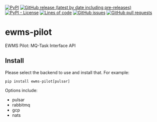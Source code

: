 <!--- Top of README Badges (automated) --->
[![PyPI](https://img.shields.io/pypi/v/ewms-pilot)](https://pypi.org/project/ewms-pilot/) [![GitHub release (latest by date including pre-releases)](https://img.shields.io/github/v/release/Observation-Management-Service/ewms-pilot?include_prereleases)](https://github.com/Observation-Management-Service/ewms-pilot/) [![PyPI - License](https://img.shields.io/pypi/l/ewms-pilot)](https://github.com/Observation-Management-Service/ewms-pilot/blob/main/LICENSE) [![Lines of code](https://img.shields.io/tokei/lines/github/Observation-Management-Service/ewms-pilot)](https://github.com/Observation-Management-Service/ewms-pilot/) [![GitHub issues](https://img.shields.io/github/issues/Observation-Management-Service/ewms-pilot)](https://github.com/Observation-Management-Service/ewms-pilot/issues?q=is%3Aissue+sort%3Aupdated-desc+is%3Aopen) [![GitHub pull requests](https://img.shields.io/github/issues-pr/Observation-Management-Service/ewms-pilot)](https://github.com/Observation-Management-Service/ewms-pilot/pulls?q=is%3Apr+sort%3Aupdated-desc+is%3Aopen) 
<!--- End of README Badges (automated) --->
# ewms-pilot
EWMS Pilot: MQ-Task Interface API

## Install

Please select the backend to use and install that.  For example:

```
pip install ewms-pilot[pulsar]
```

Options include:
* pulsar
* rabbitmq
* gcp
* nats
